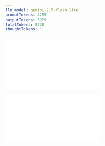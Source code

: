 ```yaml
---
llm_model: gemini-2.5-flash-lite
promptTokens: 4259
outputTokens: 3979
totalTokens: 8238
thoughtTokens: ''
---
```


![@](steps/_.d2d08d6e.md)

![@](steps/response.6d38718c.md)